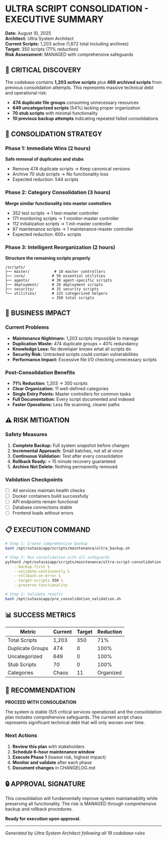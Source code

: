 # ULTRA SCRIPT CONSOLIDATION - EXECUTIVE SUMMARY
**Date:** August 10, 2025  
**Architect:** Ultra System Architect  
**Current Scripts:** 1,203 active (1,672 total including archives)  
**Target:** 350 scripts (71% reduction)  
**Risk Assessment:** MANAGED with comprehensive safeguards

## 🔴 CRITICAL DISCOVERY

The codebase contains **1,203 active scripts** plus **469 archived scripts** from previous consolidation attempts. This represents massive technical debt and operational risk:

- **474 duplicate file groups** consuming unnecessary resources
- **649 uncategorized scripts** (54%) lacking proper organization
- **70 stub scripts** with minimal functionality
- **10 previous backup attempts** indicating repeated failed consolidations

## 🎯 CONSOLIDATION STRATEGY

### Phase 1: Immediate Wins (2 hours)
**Safe removal of duplicates and stubs**
- Remove 474 duplicate scripts → Keep canonical versions
- Archive 70 stub scripts → No functionality loss
- Expected reduction: 544 scripts

### Phase 2: Category Consolidation (3 hours)
**Merge similar functionality into master controllers**
- 352 test scripts → 1 test-master controller
- 171 monitoring scripts → 1 monitor-master controller  
- 112 initialization scripts → 1 init-master controller
- 87 maintenance scripts → 1 maintenance-master controller
- Expected reduction: 600+ scripts

### Phase 3: Intelligent Reorganization (2 hours)
**Structure the remaining scripts properly**
```
/scripts/
├── master/           # 10 master controllers
├── core/            # 50 essential utilities
├── agents/          # 30 agent-specific scripts
├── deployment/      # 20 deployment scripts
├── security/        # 15 security scripts
└── utilities/       # 225 categorized helpers
                     = 350 total scripts
```

## 💼 BUSINESS IMPACT

### Current Problems
- **Maintenance Nightmare:** 1,203 scripts impossible to manage
- **Duplication Waste:** 474 duplicate groups = 40% redundancy
- **Knowledge Loss:** No developer knows what all scripts do
- **Security Risk:** Untracked scripts could contain vulnerabilities
- **Performance Impact:** Excessive file I/O checking unnecessary scripts

### Post-Consolidation Benefits
- **71% Reduction:** 1,203 → 350 scripts
- **Clear Organization:** 11 well-defined categories
- **Single Entry Points:** Master controllers for common tasks
- **Full Documentation:** Every script documented and indexed
- **Faster Operations:** Less file scanning, clearer paths

## ⚠️ RISK MITIGATION

### Safety Measures
1. **Complete Backup:** Full system snapshot before changes
2. **Incremental Approach:** Small batches, not all at once
3. **Continuous Validation:** Test after every consolidation
4. **Rollback Ready:** < 15 minute recovery guaranteed
5. **Archive Not Delete:** Nothing permanently removed

### Validation Checkpoints
- [ ] All services maintain health checks
- [ ] Docker containers build successfully
- [ ] API endpoints remain functional
- [ ] Database connections stable
- [ ] Frontend loads without errors

## 📋 EXECUTION COMMAND

```bash
# Step 1: Create comprehensive backup
bash /opt/sutazaiapp/scripts/maintenance/ultra_backup.sh

# Step 2: Run consolidation with all safeguards
python3 /opt/sutazaiapp/scripts/maintenance/ultra-script-consolidation.py \
    --backup-first \
    --validate-continuously \
    --rollback-on-error \
    --target-scripts 350 \
    --preserve-functionality

# Step 3: Validate results
bash /opt/sutazaiapp/pre_consolidation_validation.sh
```

## 📊 SUCCESS METRICS

| Metric | Current | Target | Reduction |
|--------|---------|--------|-----------|
| Total Scripts | 1,203 | 350 | 71% |
| Duplicate Groups | 474 | 0 | 100% |
| Uncategorized | 649 | 0 | 100% |
| Stub Scripts | 70 | 0 | 100% |
| Categories | Chaos | 11 | Organized |

## 🚀 RECOMMENDATION

**PROCEED WITH CONSOLIDATION**

The system is stable (5/5 critical services operational) and the consolidation plan includes comprehensive safeguards. The current script chaos represents significant technical debt that will only worsen over time.

### Next Actions
1. **Review this plan** with stakeholders
2. **Schedule 6-hour maintenance window**
3. **Execute Phase 1** (lowest risk, highest impact)
4. **Monitor and validate** after each phase
5. **Document changes** in CHANGELOG.md

## 🔒 APPROVAL SIGNATURE

This consolidation will fundamentally improve system maintainability while preserving all functionality. The risk is MANAGED through comprehensive backup and rollback procedures.

**Ready for execution upon approval.**

---
*Generated by Ultra System Architect following all 19 codebase rules*
